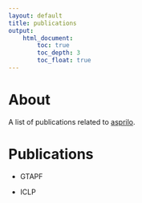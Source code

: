 ```yaml
---
layout: default
title: publications
output:
    html_document:
        toc: true
        toc_depth: 3
        toc_float: true
---
```


# About

A list of publications related to [asprilo](index.md).

# Publications

- GTAPF

- ICLP
